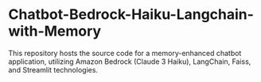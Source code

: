 # Chatbot-Bedrock-Haiku-Langchain-with-Memory
This repository hosts the source code for a memory-enhanced chatbot application, utilizing Amazon Bedrock (Claude 3 Haiku), LangChain, Faiss, and Streamlit technologies.
